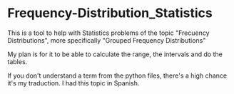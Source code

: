 # Frequency-Distribution_Statistics
This is a tool to help with Statistics problems of the topic "Frecuency Distributions", more specifically "Grouped Frequency Distributions"

My plan is for it to be able to calculate the range, the intervals and do the tables.

If you don't understand a term from the python files, there's a high chance it's my traduction. I had this topic in Spanish.
